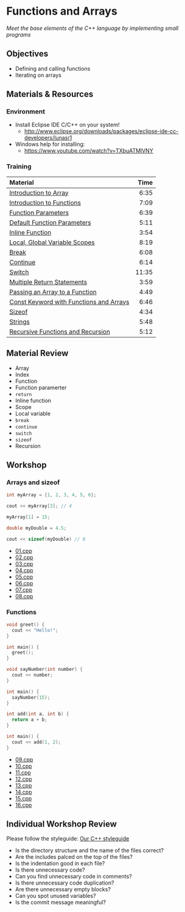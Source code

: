 # Functions and Arrays
*Meet the base elements of the C++ language by implementing small programs*

## Objectives
 - Defining and calling functions
 - Iterating on arrays

## Materials & Resources
### Environment
 - Install Eclipse IDE C/C++ on your system!
	- http://www.eclipse.org/downloads/packages/eclipse-ide-cc-developers/lunasr1
 - Windows help for installing:
	- https://www.youtube.com/watch?v=TXbuATMlVNY

### Training
| Material | Time |
|:---------|-----:|
| [Introduction to Array](https://www.youtube.com/watch?v=odTejLbwbnc) | 6:35 |
| [Introduction to Functions](https://www.youtube.com/watch?v=4bgabzer4OE) | 7:09 |
| [Function Parameters](https://www.youtube.com/watch?v=WqukJuBnLQU) | 6:39 |
| [Default Function Parameters](https://www.youtube.com/watch?v=QHk_hg5NOU4) | 5:11 |
| [Inline Function](https://www.youtube.com/watch?v=TGwl3tJYFRg) | 3:54 |
| [Local, Global Variable Scopes](https://www.youtube.com/watch?v=kMdoS47ySjs) | 8:19 |
| [Break](https://www.youtube.com/watch?v=S6WkTenfEHk) | 6:08 |
| [Continue](https://www.youtube.com/watch?v=VYEhDnQ-2mE) | 6:14 |
| [Switch](https://www.youtube.com/watch?v=AqV9_7c9X7s) | 11:35 |
| [Multiple Return Statements](https://www.youtube.com/watch?v=jNfSTNrGItM) | 3:59 |
| [Passing an Array to a Function](https://www.youtube.com/watch?v=mnaD9bH6y6A) | 4:49 |
| [Const Keyword with Functions and Arrays](https://www.youtube.com/watch?v=SVggWRRzPRE) | 6:46 |
| [Sizeof](https://www.youtube.com/watch?v=QXPh65KtDPw) | 4:34 |
| [Strings](https://www.youtube.com/watch?v=3-v_RigflHs) | 5:48 |
| [Recursive Functions and Recursion](https://www.youtube.com/watch?v=bmTn2mkfxuE) | 5:12 |

## Material Review
 - Array
 - Index
 - Function
 - Function paramerter
 - `return`
 - Inline function
 - Scope
 - Local variable
 - `break`
 - `continue`
 - `switch`
 - `sizeof`
 - Recursion

## Workshop
### Arrays and sizeof
```cpp
int myArray = {1, 2, 3, 4, 5, 6};

cout << myArray[3]; // 4

myArray[1] = 15;

double myDouble = 4.5;

cout << sizeof(myDouble) // 8

```
 - [01.cpp](workshop/01.cpp)
 - [02.cpp](workshop/02.cpp)
 - [03.cpp](workshop/03.cpp)
 - [04.cpp](workshop/04.cpp)
 - [05.cpp](workshop/05.cpp)
 - [06.cpp](workshop/06.cpp)
 - [07.cpp](workshop/07.cpp)
 - [08.cpp](workshop/08.cpp)

### Functions
```cpp
void greet() {
  cout << "Hello!";
}

int main() {
  greet();
}
```

```cpp
void sayNumber(int number) {
  cout << number;
}

int main() {
  sayNumber(15);
}
```

```cpp
int add(int a, int b) {
  return a + b;
}

int main() {
  cout << add(1, 2);
}
```
 - [09.cpp](workshop/09.cpp)
 - [10.cpp](workshop/10.cpp)
 - [11.cpp](workshop/11.cpp)
 - [12.cpp](workshop/12.cpp)
 - [13.cpp](workshop/13.cpp)
 - [14.cpp](workshop/14.cpp)
 - [15.cpp](workshop/15.cpp)
 - [16.cpp](workshop/16.cpp)


## Individual Workshop Review
Please follow the styleguide: [Our C++ styleguide](../../styleguide/cpp.md)

 - Is the directory structure and the name of the files correct?
 - Are the includes palced on the top of the files?
 - Is the indentation good in each file?
 - Is there unnecessary code?
 - Can you find unnecessary code in comments?
 - Is there unnecessary code duplication?
 - Are there unnecessary empty blocks?
 - Can you spot unused variables?
 - Is the commit message meaningful?

